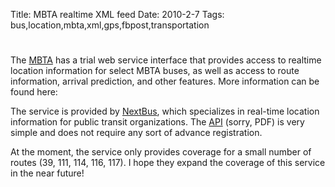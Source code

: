 Title: MBTA realtime XML feed
Date: 2010-2-7
Tags: bus,location,mbta,xml,gps,fbpost,transportation

# 

The [MBTA][1] has a trial web service interface that provides access to realtime location information for select MBTA buses, as well as access to route information, arrival prediction, and other features. More information can be found here:

> 
The service is provided by [NextBus][2], which specializes in real-time location information for public transit organizations. The [API][3] (sorry, PDF) is very simple and does not require any sort of advance registration.

At the moment, the service only provides coverage for a small number of routes (39, 111, 114, 116, 117). I hope they expand the coverage of this service in the near future!

 [1]: http://mbta.com/
 [2]: http://www.nextbus.com/
 [3]: http://www.eot.state.ma.us/developers/downloads/MBTA_XML_Feed_Trial_Docs_13Nov09.pdf